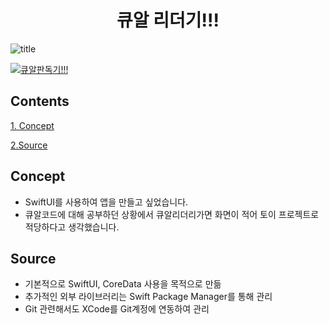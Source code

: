 <h1 align="center">큐알 리더기!!!</h1>

![title](https://img.shields.io/badge/iOS-13.0-orange)

[![큐알판독기!!!](https://devimages-cdn.apple.com/app-store/marketing/guidelines/images/badge-download-on-the-app-store-kr.svg)](https://apps.apple.com/us/app/큐알-판독기/id1505772234?l=ko&ls=1)



## Contents

[1. Concept](#concept)

[2.Source](#source)





## Concept

- SwiftUI를 사용하여 앱을 만들고 싶었습니다.
- 큐알코드에 대해 공부하던 상황에서 큐알리더리가면 화면이 적어 토이 프로젝트로 적당하다고 생각했습니다.



## Source

- 기본적으로 SwiftUI, CoreData 사용을 목적으로 만듦
- 추가적인 외부 라이브러리는 Swift Package Manager를 통해 관리
- Git 관련해서도 XCode를 Git계정에 연동하여 관리